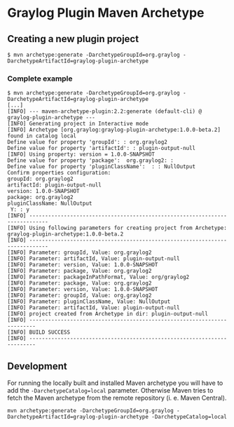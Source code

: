 Graylog Plugin Maven Archetype
==============================

## Creating a new plugin project

```
$ mvn archetype:generate -DarchetypeGroupId=org.graylog -DarchetypeArtifactId=graylog-plugin-archetype
```

### Complete example

```
$ mvn archetype:generate -DarchetypeGroupId=org.graylog -DarchetypeArtifactId=graylog-plugin-archetype
[...]
[INFO] --- maven-archetype-plugin:2.2:generate (default-cli) @ graylog-plugin-archetype ---
[INFO] Generating project in Interactive mode
[INFO] Archetype [org.graylog:graylog-plugin-archetype:1.0.0-beta.2] found in catalog local
Define value for property 'groupId': : org.graylog2
Define value for property 'artifactId': : plugin-output-null
[INFO] Using property: version = 1.0.0-SNAPSHOT
Define value for property 'package':  org.graylog2: :
Define value for property 'pluginClassName':  : : NullOutput
Confirm properties configuration:
groupId: org.graylog2
artifactId: plugin-output-null
version: 1.0.0-SNAPSHOT
package: org.graylog2
pluginClassName: NullOutput
 Y: : y
[INFO] ----------------------------------------------------------------------------
[INFO] Using following parameters for creating project from Archetype: graylog-plugin-archetype:1.0.0-beta.2
[INFO] ----------------------------------------------------------------------------
[INFO] Parameter: groupId, Value: org.graylog2
[INFO] Parameter: artifactId, Value: plugin-output-null
[INFO] Parameter: version, Value: 1.0.0-SNAPSHOT
[INFO] Parameter: package, Value: org.graylog2
[INFO] Parameter: packageInPathFormat, Value: org/graylog2
[INFO] Parameter: package, Value: org.graylog2
[INFO] Parameter: version, Value: 1.0.0-SNAPSHOT
[INFO] Parameter: groupId, Value: org.graylog2
[INFO] Parameter: pluginClassName, Value: NullOutput
[INFO] Parameter: artifactId, Value: plugin-output-null
[INFO] project created from Archetype in dir: plugin-output-null
[INFO] ------------------------------------------------------------------------
[INFO] BUILD SUCCESS
[INFO] ------------------------------------------------------------------------
```

## Development

For running the locally built and installed Maven archetype you will have to add the `-DarchetypeCatalog=local` parameter.
Otherwise Maven tries to fetch the Maven archetype from the remote repository (i. e. Maven Central).

```
mvn archetype:generate -DarchetypeGroupId=org.graylog -DarchetypeArtifactId=graylog-plugin-archetype -DarchetypeCatalog=local
```
